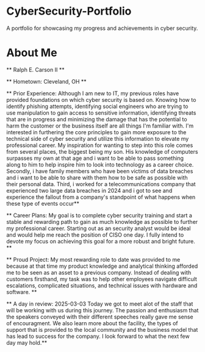 # CyberSecurity-Portfolio

A portfolio for showcasing my progress and achievements in cyber security.

#  About Me

** Ralph E. Carson II **

** Hometown: Cleveland, OH **

** Prior Experience: Although I am new to IT, my previous roles have provided foundations on which cyber security is based on. Knowing how to identify phishing attempts, identifying social engineers who are trying to use manipulation to gain access to sensitive information, identifying threats that are in progress and minimizing the damage that has the potential to harm the customer or the business itself are all things I'm familiar with. I'm interested in furthering the core principles to gain more exposure to the technical side of cyber security and utilize this information to elevate my professional career. My inspiration for wanting to step into this role comes from several places, the biggest being my son. His knowledge of computers surpasses my own at that age and i want to be able to pass something along to him to help inspire him to look into technology as a career choice. Secondly, i have family members who have been victims of data breaches and i want to be able to share with them how to be safe as possible with their personal data. Third, i worked for a telecommunications company that experienced two large data breaches in 2024 and i got to see and experience the fallout from a company's standpoint of what happens when these type of events occur**

** Career Plans: My goal is to complete cyber security training and start a stable and rewarding path to gain as much knowledge as possible to further my professional career. Starting out as an security analyst would be ideal and would help me reach the position of CISO one day. I fully intend to devote my focus on achieving this goal for a more robust and bright future. **

** Proud Project: My most rewarding role to date was provided to me because at that time my product knowledge and analytical thinking afforded me to be seen as an asset to a previous company. Instead of dealing with customers firsthand, my task was to help other employees navigate difficult escalations, complicated situations, and technical issues with hardware and software. **

** A day in review:  2025-03-03  Today we got to meet alot of the staff that will be working with us during this journey. The passion and enthusiasm that the speakers conveyed with their different speeches really gave me sense of encouragment. We also learn more about the facility, the types of support that is provided to the local community and the business model that has lead to success for the company. I look forward to what the next few day may hold.**
